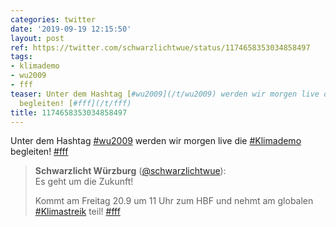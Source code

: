 ```yaml
---
categories: twitter
date: '2019-09-19 12:15:50'
layout: post
ref: https://twitter.com/schwarzlichtwue/status/1174658353034858497
tags:
- klimademo
- wu2009
- fff
teaser: Unter dem Hashtag [#wu2009](/t/wu2009) werden wir morgen live die [#Klimademo](/t/klimademo)
  begleiten! [#fff](/t/fff)
title: 1174658353034858497
---
```

Unter dem Hashtag [#wu2009](/t/wu2009) werden wir morgen live die [#Klimademo](/t/klimademo) begleiten! [#fff](/t/fff)
> <b>Schwarzlicht Würzburg</b> ([@schwarzlichtwue](https://twitter.com/schwarzlichtwue)):  
>Es geht um die Zukunft!  
>  
>Kommt am Freitag 20.9 um 11 Uhr zum HBF und nehmt am globalen [#Klimastreik](/t/klimastreik) teil! [#fff](/t/fff)  

